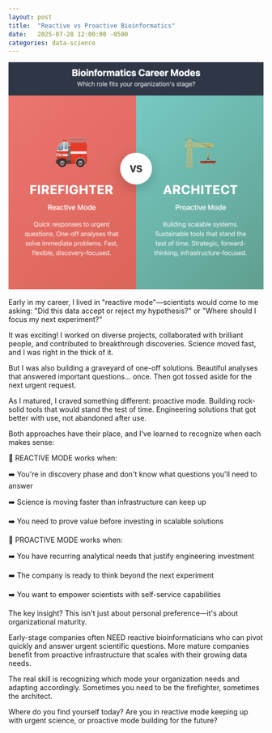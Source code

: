 ```yaml
---
layout: post
title:  "Reactive vs Proactive Bioinformatics"
date:   2025-07-28 12:00:00 -0500
categories: data-science
---
```


![Are you a firefighter or an architect?](/assets/images/posts/2025-07-28-reactive-vs-proactive-bioinformatics.png)

Early in my career, I lived in "reactive mode"—scientists would come to me asking: "Did this data accept or reject my hypothesis?" or "Where should I focus my next experiment?"

It was exciting! I worked on diverse projects, collaborated with brilliant people, and contributed to breakthrough discoveries. Science moved fast, and I was right in the thick of it.

But I was also building a graveyard of one-off solutions. Beautiful analyses that answered important questions... once. Then got tossed aside for the next urgent request.

As I matured, I craved something different: proactive mode. Building rock-solid tools that would stand the test of time. Engineering solutions that got better with use, not abandoned after use.

Both approaches have their place, and I've learned to recognize when each makes sense:

🌟 REACTIVE MODE works when:

➡️ You're in discovery phase and don't know what questions you'll need to answer

➡️ Science is moving faster than infrastructure can keep up

➡️ You need to prove value before investing in scalable solutions

🌟 PROACTIVE MODE works when:

➡️ You have recurring analytical needs that justify engineering investment

➡️ The company is ready to think beyond the next experiment

➡️ You want to empower scientists with self-service capabilities

The key insight? This isn't just about personal preference—it's about organizational maturity.

Early-stage companies often NEED reactive bioinformaticians who can pivot quickly and answer urgent scientific questions. More mature companies benefit from proactive infrastructure that scales with their growing data needs.

The real skill is recognizing which mode your organization needs and adapting accordingly. Sometimes you need to be the firefighter, sometimes the architect.

Where do you find yourself today? Are you in reactive mode keeping up with urgent science, or proactive mode building for the future?